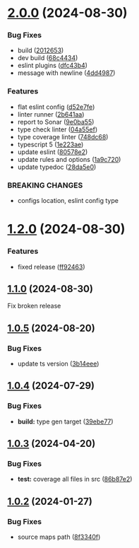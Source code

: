 # [2.0.0](https://github.com/retejs/rete-cli/compare/v1.2.0...v2.0.0) (2024-08-30)


### Bug Fixes

* build ([2012653](https://github.com/retejs/rete-cli/commit/2012653be91ebdddb5e9bdbda1916dab29dbefa9))
* dev build ([68c4434](https://github.com/retejs/rete-cli/commit/68c44343ac8217d0b8aa4a1e4e0f144464dd22a4))
* eslint plugins ([dfc43b4](https://github.com/retejs/rete-cli/commit/dfc43b411fea3a52648c0ea62972983ea0c7eab5))
* message with newline ([4dd4987](https://github.com/retejs/rete-cli/commit/4dd49871158f8c184b15e6cdfa5f8e4b219ff9e9))


### Features

* flat eslint config ([d52e7fe](https://github.com/retejs/rete-cli/commit/d52e7feed3e70e34997c2b1cf97bad8bef1b30d9))
* linter runner ([2b641aa](https://github.com/retejs/rete-cli/commit/2b641aade41d3663351ed656fa787834c85bbdb9))
* report to Sonar ([9e0ba55](https://github.com/retejs/rete-cli/commit/9e0ba551510fc332c4672ba26ef8e18895c6b5ef))
* type check linter ([04a55ef](https://github.com/retejs/rete-cli/commit/04a55efa00899dff7e21d597539800d10fd69136))
* type coverage linter ([748dc68](https://github.com/retejs/rete-cli/commit/748dc681fbf149fe76f300051b3d75162f08976a))
* typescript 5 ([1e223ae](https://github.com/retejs/rete-cli/commit/1e223aee6607e25fc4ab2b228d4cf5c75e9e499f))
* update eslint ([80578e2](https://github.com/retejs/rete-cli/commit/80578e2ce294511564a4378a1cddb958695e669b))
* update rules and options ([1a9c720](https://github.com/retejs/rete-cli/commit/1a9c72084a2aba59282828b4d11a894a601c374e))
* update typedoc ([28da5e0](https://github.com/retejs/rete-cli/commit/28da5e00daa891cf285ea4d098dc8d15f706871e))


### BREAKING CHANGES

* configs location, eslint config type

# [1.2.0](https://github.com/retejs/rete-cli/compare/v1.1.0...v1.2.0) (2024-08-30)


### Features

* fixed release ([ff92463](https://github.com/retejs/rete-cli/commit/ff924633d6ee09750ad5b8572e954f100d06e8aa))

## [1.1.0](https://github.com/retejs/rete-cli/compare/v1.0.5...v1.1.0) (2024-08-30)

Fix broken release

## [1.0.5](https://github.com/retejs/rete-cli/compare/v1.0.4...v1.0.5) (2024-08-20)


### Bug Fixes

* update ts version ([3b14eee](https://github.com/retejs/rete-cli/commit/3b14eee46e61ff0ba8ab9561d1ecd5fe0793441a))

## [1.0.4](https://github.com/retejs/rete-cli/compare/v1.0.3...v1.0.4) (2024-07-29)


### Bug Fixes

* **build:** type gen target ([39ebe77](https://github.com/retejs/rete-cli/commit/39ebe7727d84ad1c40cc6e0d2446a0830298f34b))

## [1.0.3](https://github.com/retejs/rete-cli/compare/v1.0.2...v1.0.3) (2024-04-20)


### Bug Fixes

* **test:** coverage all files in src ([86b87e2](https://github.com/retejs/rete-cli/commit/86b87e2cd4e10b611d631257d00a37c539176b07))

## [1.0.2](https://github.com/retejs/rete-cli/compare/v1.0.1...v1.0.2) (2024-01-27)


### Bug Fixes

* source maps path ([8f3340f](https://github.com/retejs/rete-cli/commit/8f3340ffbe4fc070712b477106397dd28fa0c5f3))
